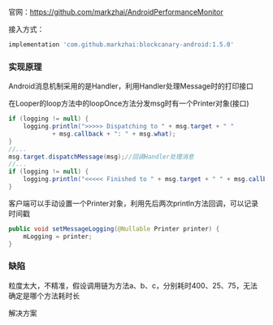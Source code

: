 官网：https://github.com/markzhai/AndroidPerformanceMonitor

接入方式：
```gradle
implementation 'com.github.markzhai:blockcanary-android:1.5.0'
```

### 实现原理
Android消息机制采用的是Handler，利用Handler处理Message时的打印接口

在Looper的loop方法中的loopOnce方法分发msg时有一个Printer对象(接口)
```java
if (logging != null) {
    logging.println(">>>>> Dispatching to " + msg.target + " "
            + msg.callback + ": " + msg.what);
}
//...
msg.target.dispatchMessage(msg);//回调Handler处理消息
//...
if (logging != null) {
    logging.println("<<<<< Finished to " + msg.target + " " + msg.callback);
}
```
客户端可以手动设置一个Printer对象，利用先后两次println方法回调，可以记录时间戳
```java
public void setMessageLogging(@Nullable Printer printer) {
    mLogging = printer;
}
```
### 缺陷
粒度太大，不精准，假设调用链为方法a、b、c，分别耗时400、25、75，无法确定是哪个方法耗时长

解决方案
